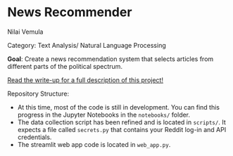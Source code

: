 # News Recommender

Nilai Vemula

Category: Text Analysis/ Natural Language Processing

**Goal**: Create a news recommendation system that selects articles from different parts of the political spectrum.

[Read the write-up for a full description of this project!](https://nilaivemula.github.io/news-recommender/)

Repository Structure:
- At this time, most of the code is still in development. You can find this progress in the Jupyter Notebooks in the `notebooks/` folder. 
- The data collection script has been refined and is located in `scripts/`. It expects a file called `secrets.py` that contains your Reddit log-in and API credentials.
- The streamlit web app code is located in `web_app.py`.
